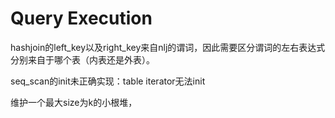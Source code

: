 # Query Execution

hashjoin的left_key以及right_key来自nlj的谓词，因此需要区分谓词的左右表达式分别来自于哪个表（内表还是外表）。



seq_scan的init未正确实现：table iterator无法init



维护一个最大size为k的小根堆，

